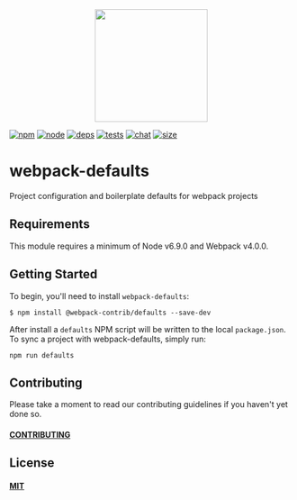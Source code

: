 <div align="center">
  <a href="https://github.com/webpack/webpack">
    <img width="200" height="200" src="https://webpack.js.org/assets/icon-square-big.svg">
  </a>
</div>

[![npm][npm]][npm-url]
[![node][node]][node-url]
[![deps][deps]][deps-url]
[![tests][tests]][tests-url]
[![chat][chat]][chat-url]
[![size][size]][size-url]

# webpack-defaults

Project configuration and boilerplate defaults for webpack projects

## Requirements

This module requires a minimum of Node v6.9.0 and Webpack v4.0.0.

## Getting Started

To begin, you'll need to install `webpack-defaults`:

```console
$ npm install @webpack-contrib/defaults --save-dev
```

After install a `defaults` NPM script will be written to the local
`package.json`. To sync a project with webpack-defaults, simply run:

```
npm run defaults
```

## Contributing

Please take a moment to read our contributing guidelines if you haven't yet done so.

#### [CONTRIBUTING](./.github/CONTRIBUTING)

## License

#### [MIT](./LICENSE)

[npm]: https://img.shields.io/npm/v/@webpack-contrib/defaults.svg
[npm-url]: https://npmjs.com/package/@webpack-contrib/defaults

[node]: https://img.shields.io/node/v/@webpack-contrib/defaults.svg
[node-url]: https://nodejs.org

[deps]: https://david-dm.org/webpack-contrib/webpack-defaults.svg
[deps-url]: https://david-dm.org/webpack-contrib/webpack-defaults

[tests]: 	https://img.shields.io/circleci/project/github/webpack-contrib/webpack-defaults.svg
[tests-url]: https://circleci.com/gh/webpack-contrib/webpack-defaults

[cover]: https://codecov.io/gh/webpack-contrib/webpack-defaults/branch/master/graph/badge.svg
[cover-url]: https://codecov.io/gh/webpack-contrib/webpack-defaults

[chat]: https://img.shields.io/badge/gitter-webpack%2Fwebpack-brightgreen.svg
[chat-url]: https://gitter.im/webpack/webpack

[size]: https://packagephobia.now.sh/badge?p=@webpack-contrib/defaults
[size-url]: https://packagephobia.now.sh/result?p=@webpack-contrib/defaults
